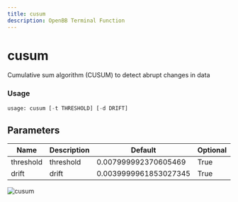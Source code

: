 ```yaml
---
title: cusum
description: OpenBB Terminal Function
---
```


# cusum

Cumulative sum algorithm (CUSUM) to detect abrupt changes in data

### Usage 
```python
usage: cusum [-t THRESHOLD] [-d DRIFT]
```

## Parameters

| Name | Description | Default | Optional | Choices |
| ---- | ----------- | ------- | -------- | ------- |
| threshold | threshold | 0.007999992370605469 | True | None |
| drift | drift | 0.0039999961853027345 | True | None |


![cusum](https://user-images.githubusercontent.com/46355364/154306207-d68f53f4-2f9a-4c1a-8e0e-b83d49938759.png)

